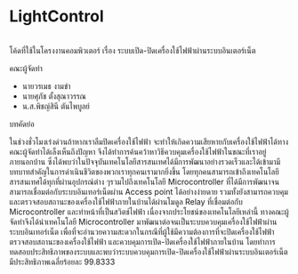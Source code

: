 # LightControl
<br>โค้ดที่ใช้ในโครงงานคอมพิวเตอร์ เรื่อง ระบบเปิด-ปิดเครื่องใช้ไฟฟ้าผ่านระบบอินเตอร์เน็ต

คณะผู้จัดทำ
<ul>
<li>นายวรเมธ งามขำ</li>
<li>นายศุภัช ตั้งสุณาวรรณ</li>
<li>น.ส.พิชญ์สินี ตันไพบูลย์</li>
</ul>

บทคัดย่อ
<p>ในช่วงชั่วโมงเร่งด่วนถ้าหากเราลืมปิดเครื่องใช้ไฟฟ้า จะทำให้เกิดความเสียหายกับเครื่องใช้ไฟฟ้าได้ทางคณะผู้จัดทำได้เล็งเห็นถึงปัญหา จึงได้ทำการค้นคว้าหาวิธีควบคุมเครื่องใช้ไฟฟ้าในขณะที่เราอยู่ภายนอกบ้าน ซึ่งได้พบว่าในปัจจุบันเทคโนโลยีสารสนเทศได้มีการพัฒนาอย่างรวดเร็วและได้เข้ามามีบทบาทสำคัญในการดำเนินชีวิตของพวกเราทุกคนเรามากยิ่งขึ้น โดยทุกคนสามารถเข้าถึงเทคโนโลยีสารสนเทศได้ทุกที่ผ่านอุปกรณ์ต่าง ๆรวมไปถึงเทคโนโลยี Microcontroller ที่ได้มีการพัฒนาจนสามารถเชื่อมต่อกับระบบอินเทอร์เน็ตผ่าน Access point ได้อย่างง่ายดาย รวมทั้งยังสามารถควบคุมและตรวจสอบสถานะของเครื่องใช้ไฟฟ้าภายในบ้านได้ผ่านโมดูล Relay ที่เชื่อมต่อกับ Microcontroller และทำหน้าที่เป็นสวิตช์ไฟฟ้า เนื่องจากประโยชน์ของเทคโนโลยีเหล่านี้ ทางคณะผู้จัดทำจึงได้นำเทคโนโลยี Microcontroller มาพัฒนาต่อจนเป็นระบบควบคุมเครื่องใช้ไฟฟ้าผ่านระบบอินเทอร์เน็ต เพื่อที่จะอำนวยความสะดวกในกรณีที่ผู้ใช้มีความต้องการที่จะปิดเครื่องใช้ไฟฟ้า ตรวจสอบสถานะของเครื่องใช้ไฟฟ้า และควบคุมการเปิด-ปิดเครื่องใช้ไฟฟ้าภายในบ้าน โดยทำการทดสอบประสิทธิภาพของระบบและพบว่าระบบควบคุมการเปิด-ปิดเครื่องใช้ไฟฟ้าผ่านระบบอินเตอร์เน็ตมีประสิทธิภาพเฉลี่ยร้อยละ 99.8333</p>
